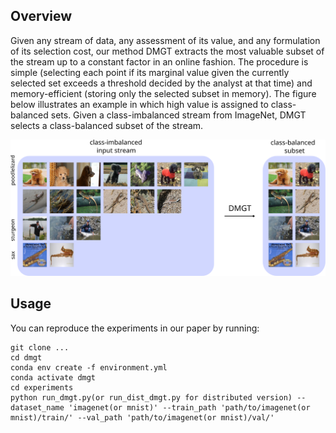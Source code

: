 ## Overview
Given any stream of data, any assessment of its value, and any formulation of its selection cost, our method DMGT extracts the most valuable subset of the stream up to a constant factor in an online fashion. The procedure is simple (selecting each point if its marginal value given the currently selected set exceeds a threshold decided by the analyst at that time) and memory-efficient (storing only the selected subset in memory). The figure below illustrates an example in which high value is assigned to class-balanced sets. Given a class-imbalanced stream from ImageNet, DMGT selects a class-balanced subset of the stream. 
<p align="center">
  <img src="plots/outputs/figure1.svg">
</p>

## Usage
You can reproduce the experiments in our paper by running:
```
git clone ...
cd dmgt
conda env create -f environment.yml
conda activate dmgt
cd experiments
python run_dmgt.py(or run_dist_dmgt.py for distributed version) --dataset_name 'imagenet(or mnist)' --train_path 'path/to/imagenet(or mnist)/train/' --val_path 'path/to/imagenet(or mnist)/val/'
```
